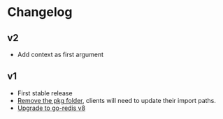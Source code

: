 # Changelog

## v2

- Add context as first argument

## v1

- First stable release
- [Remove the pkg folder](https://github.com/Shopify/go-cache/pull/10), clients will need to update their import paths.
- [Upgrade to go-redis v8](https://github.com/Shopify/go-cache/pull/8)
